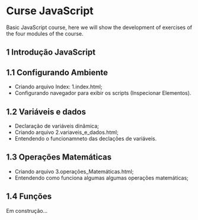 # Curse JavaScript

Basic JavaScript course, here we will show the development of exercises of the four modules of the course.

## 1 Introdução JavaScript

## 1.1 Configurando Ambiente
* Criando arquivo Index: 1.index.html;
* Configurando navegador para exibir os scripts (Inspecionar Elementos).

## 1.2 Variáveis e dados
* Declaração de variáveis dinâmica;
* Criando arquivo 2.variaveis_e_dados.html;
* Entendendo o funcionamneto das declações de variáveis.

## 1.3 Operações Matemáticas
* Criando arquivo 3.operações_Matemáticas.html;
* Entendendo como funciona algumas algumas operações matemáticas;

## 1.4 Funções
Em construção...